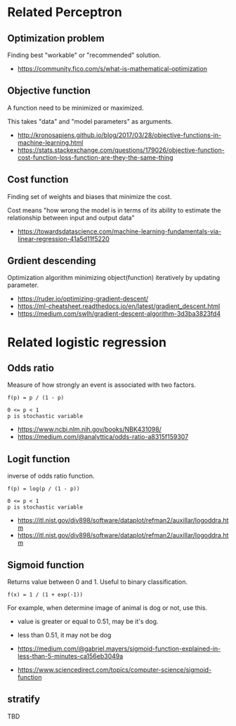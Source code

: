 # Related Perceptron

## Optimization problem

Finding best "workable" or "recommended" solution.

* https://community.fico.com/s/what-is-mathematical-optimization

## Objective function

A function need to be minimized or maximized.

This takes "data" and "model parameters" as arguments.

* http://kronosapiens.github.io/blog/2017/03/28/objective-functions-in-machine-learning.html
* https://stats.stackexchange.com/questions/179026/objective-function-cost-function-loss-function-are-they-the-same-thing

## Cost function

Finding set of weights and biases that minimize the cost.

Cost means "how wrong the model is in terms of its ability to estimate the relationship between input and output data"

* https://towardsdatascience.com/machine-learning-fundamentals-via-linear-regression-41a5d11f5220

## Grdient descending

Optimization algorithm minimizing object(function) iteratively by updating parameter.

* https://ruder.io/optimizing-gradient-descent/
* https://ml-cheatsheet.readthedocs.io/en/latest/gradient_descent.html
* https://medium.com/swlh/gradient-descent-algorithm-3d3ba3823fd4

# Related logistic regression

## Odds ratio

Measure of how strongly an event is associated with two factors.

```
f(p) = p / (1 - p)

0 <= p < 1
p is stochastic variable
```

* https://www.ncbi.nlm.nih.gov/books/NBK431098/
* https://medium.com/@analyttica/odds-ratio-a8315f159307

## Logit function

inverse of odds ratio function.

```
f(p) = log(p / (1 - p))

0 <= p < 1
p is stochastic variable
```

* https://itl.nist.gov/div898/software/dataplot/refman2/auxillar/logoddra.htm
* https://itl.nist.gov/div898/software/dataplot/refman2/auxillar/logoddra.htm

## Sigmoid function

Returns value between 0 and 1. Useful to binary classification.

```
f(x) = 1 / (1 + exp(-1))
```

For example, when determine image of animal is dog or not, use this.

* value is greater or equal to 0.51, may be it's dog.
* less than 0.51, it may not be dog

* https://medium.com/@gabriel.mayers/sigmoid-function-explained-in-less-than-5-minutes-ca156eb3049a
* https://www.sciencedirect.com/topics/computer-science/sigmoid-function

## stratify

TBD